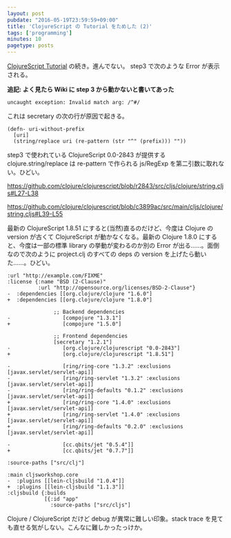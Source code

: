 ```yaml
---
layout: post
pubdate: "2016-05-19T23:59:59+09:00"
title: 'ClojureScript の Tutorial をためした (2)'
tags: ['programming']
minutes: 10
pagetype: posts
---
```

[ClojureScript Tutorial](https://www.niwi.nz/cljs-workshop/) の続き。進んでない。 step3 で次のような Error が表示される。

**追記: よく見たら Wiki に step 3 から動かないと書いてあった**

```
uncaught exception: Invalid match arg: /^#/
```

これは secretary の次の行が原因で起きる。

```
(defn- uri-without-prefix
  [uri]
  (string/replace uri (re-pattern (str "^" (prefix))) ""))
```

step3 で使われている ClojureScript 0.0-2843 が提供する clojure.string/replace は re-pattern で作られる js/RegExp を第二引数に取れない。ひどい。

https://github.com/clojure/clojurescript/blob/r2843/src/cljs/clojure/string.cljs#L27-L38

https://github.com/clojure/clojurescript/blob/c3899ac/src/main/cljs/clojure/string.cljs#L39-L55

最新の ClojureScript 1.8.51 にすると(当然)直るのだけど、今度は Clojure の version が古くて ClojureScript が動かなくなる。最新の Clojure 1.8.0 にすると、今度は一部の標準 library の挙動が変わるのか別の Error が出る……。面倒なので次のように project.clj のすべての deps の version を上げたら動いた……。ひどい。

```
:url "http://example.com/FIXME"
:license {:name "BSD (2-Clause)"
          :url "http://opensource.org/licenses/BSD-2-Clause"}
-  :dependencies [[org.clojure/clojure "1.6.0"]
+  :dependencies [[org.clojure/clojure "1.8.0"]

               ;; Backend dependencies
-                 [compojure "1.3.1"]
+                 [compojure "1.5.0"]

               ;; Frontend dependencies
               [secretary "1.2.1"]
-                 [org.clojure/clojurescript "0.0-2843"]
+                 [org.clojure/clojurescript "1.8.51"]

-                 [ring/ring-core "1.3.2" :exclusions [javax.servlet/servlet-api]]
-                 [ring/ring-servlet "1.3.2" :exclusions [javax.servlet/servlet-api]]
-                 [ring/ring-defaults "0.1.2" :exclusions [javax.servlet/servlet-api]]
+                 [ring/ring-core "1.4.0" :exclusions [javax.servlet/servlet-api]]
+                 [ring/ring-servlet "1.4.0" :exclusions [javax.servlet/servlet-api]]
+                 [ring/ring-defaults "0.2.0" :exclusions [javax.servlet/servlet-api]]

-                 [cc.qbits/jet "0.5.4"]]
+                 [cc.qbits/jet "0.7.7"]]

:source-paths ["src/clj"]

:main cljsworkshop.core
-  :plugins [[lein-cljsbuild "1.0.4"]]
+  :plugins [[lein-cljsbuild "1.1.3"]]
:cljsbuild {:builds
            [{:id "app"
              :source-paths ["src/cljs"]
```

Clojure / ClojureScript だけど debug が異常に難しい印象。stack trace を見ても直せる気がしない。こんなに難しかったっけか。
